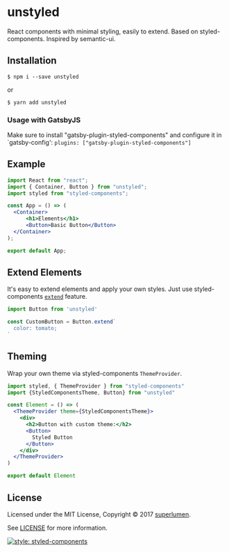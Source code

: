 # unstyled

React components with minimal styling, easily to extend. Based on styled-components. Inspired by semantic-ui.

## Installation

```shell
$ npm i --save unstyled
```

or

```shell
$ yarn add unstyled
```

### Usage with GatsbyJS
Make sure to install "gatsby-plugin-styled-components" and configure it in
`gatsby-config': 
```plugins: ["gatsby-plugin-styled-components"]```

## Example

```jsx harmony
import React from "react";
import { Container, Button } from "unstyled";
import styled from "styled-components";

const App = () => (
  <Container>
      <h1>Elements</h1>
      <Button>Basic Button</Button>
  </Container>
);

export default App;
```

## Extend Elements

It's easy to extend elements and apply your own styles.
Just use styled-components
[`extend`](https://www.styled-components.com/docs/basics#extending-styles) feature.

```jsx harmony
import Button from 'unstyled'

const CustomButton = Button.extend`
  color: tomato;
`
```

## Theming

Wrap your own theme via styled-components `ThemeProvider`.

```jsx harmony
import styled, { ThemeProvider } from "styled-components"
import {StyledComponentsTheme, Button} from "unstyled"

const Element = () => (
  <ThemeProvider theme={StyledComponentsTheme}>
    <div>
      <h2>Button with custom theme:</h2>
      <Button>
        Styled Button
      </Button>
    </div>
  </ThemeProvider>
)

export default Element
```

## License

Licensed under the MIT License,
Copyright © 2017 [superlumen](https://superlumen.io).

See [LICENSE](./LICENSE) for more information.

[![style: styled-components](https://img.shields.io/badge/style-%F0%9F%92%85%20styled--components-orange.svg?colorB=daa357&colorA=db748e)](https://github.com/styled-components/styled-components)
